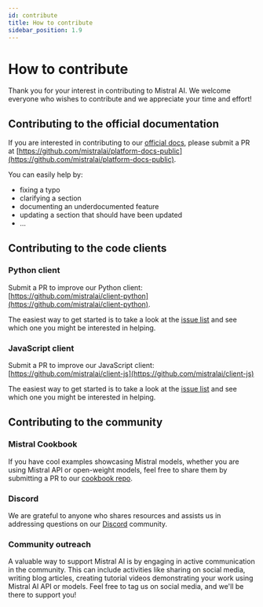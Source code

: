 ```yaml
---
id: contribute
title: How to contribute
sidebar_position: 1.9
---
```


# How to contribute

Thank you for your interest in contributing to Mistral AI. We welcome everyone who wishes to contribute and we appreciate your time and effort!


## Contributing to the official documentation

If you are interested in contributing to our [official docs](https://docs.mistral.ai/), please submit a PR at [https://github.com/mistralai/platform-docs-public](https://github.com/mistralai/platform-docs-public). 

You can easily help by:
- fixing a typo
- clarifying a section
- documenting an underdocumented feature
- updating a section that should have been updated
- ... 

## Contributing to the code clients

### Python client
Submit a PR to improve our Python client: [https://github.com/mistralai/client-python](https://github.com/mistralai/client-python). 

The easiest way to get started is to take a look at the [issue list](https://github.com/mistralai/client-python/issues) and see which one you might be interested in helping.  


### JavaScript client
Submit a PR to improve our JavaScript client: [https://github.com/mistralai/client-js](https://github.com/mistralai/client-js)

The easiest way to get started is to take a look at the [issue list](https://github.com/mistralai/client-js/issues) and see which one you might be interested in helping.  


## Contributing to the community 

### Mistral Cookbook
If you have cool examples showcasing Mistral models, whether you are using Mistral API or open-weight models, feel free to share them by submitting a PR to our [cookbook repo](https://github.com/mistralai/cookbook). 

### Discord

We are grateful to anyone who shares resources and assists us in addressing questions on our [Discord](https://discord.gg/mistralai) community.

### Community outreach
A valuable way to support Mistral AI is by engaging in active communication in the community. This can include activities like sharing on social media, writing blog articles, creating tutorial videos demonstrating your work using Mistral AI API or models. Feel free to tag us on social media, and we'll be there to support you!

